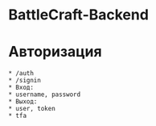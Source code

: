 # BattleCraft-Backend

# Авторизация
    * /auth
    * /signin
    * Вход: 
    * username, password
    * Выход:
    * user, token 
    * tfa
    